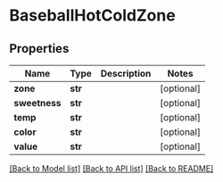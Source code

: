 # BaseballHotColdZone

## Properties
Name | Type | Description | Notes
------------ | ------------- | ------------- | -------------
**zone** | **str** |  | [optional] 
**sweetness** | **str** |  | [optional] 
**temp** | **str** |  | [optional] 
**color** | **str** |  | [optional] 
**value** | **str** |  | [optional] 

[[Back to Model list]](../README.md#documentation-for-models) [[Back to API list]](../README.md#documentation-for-api-endpoints) [[Back to README]](../README.md)

